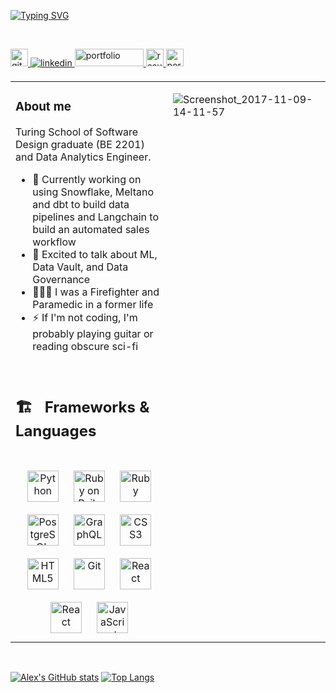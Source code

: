 [![Typing SVG](https://readme-typing-svg.herokuapp.com?font=Finlandica&size=100&color=424191&background=E6B34D&center=true&vCenter=true&width=1000&height=250&lines=We+Win;by+raising+each+other+up)](https://git.io/typing-svg)

![]()  

<br/>  
<a href="https://github.com/https://github.com/psitosam" target="_blank">
<img src=https://img.shields.io/badge/github-%2324292e.svg?&style=for-the-badge&logo=github&logoColor=white alt=github style="margin-bottom: 5px; height: 28px;" />
</a>
<a href="https://www.linkedin.com/in/alex-psitos-5429a1232/" target="_blank">
<img src=https://img.shields.io/badge/linkedin-%231E77B5.svg?&style=for-the-badge&logo=linkedin&logoColor=white alt=linkedin style="margin-bottom: 5px;" />
</a>
<a href="mailto:apsitos08@gmail.com?" target="_blank">
<img src="https://img.shields.io/badge/Gmail-D14836?style=for-the-badge&logo=gmail&logoColor=white" alt=portfolio style="margin-bottom: 5px; height: 28px; width: 110px;" />
</a> 
<a href="https://github.com/psitosam/psitosam/files/9686102/Resume.9_28.pdf" target="_blank" download>
<img src="https://img.shields.io/badge/my-Resume-orange" alt=resume style="margin-bottom: 5px; height: 28px; " />
</a> 
<a href="https://www.alexpsitos.dev/" target="_blank">
<img src="https://img.shields.io/badge/Portfolio-%23000000.svg?style=for-the-badge&logo=firefox&logoColor=#FF7139" alt=portfolio style="margin-bottom: 5px; height: 28px; " />
</a>
<br/>  


<table><tr><td valign="top" width="50%">


### About me  
Turing School of Software Design graduate (BE 2201) and Data Analytics Engineer.
  </br>
  - 🌱 Currently working on using Snowflake, Meltano and dbt to build data pipelines and Langchain to build an automated sales workflow
  - 💬 Excited to talk about ML, Data Vault, and Data Governance
  - 👨🏻‍🚒 I was a Firefighter and Paramedic in a former life 
  - ⚡ If I'm not coding, I'm probably playing guitar or reading obscure sci-fi
</br>
<h2> 🏗 &nbsp; Frameworks & Languages</h2> 
</br>
<div align="center"> 
<img style="margin: 10px" src="https://profilinator.rishav.dev/skills-assets/python-original.svg" alt="Python" height="50" />
<img style="margin: 10px" src="https://profilinator.rishav.dev/skills-assets/rails-original-wordmark.svg" alt="Ruby on Rails" height="50" />  
<img style="margin: 10px" src="https://profilinator.rishav.dev/skills-assets/ruby-original-wordmark.svg" alt="Ruby" height="50" />  
<img style="margin: 10px" src="https://profilinator.rishav.dev/skills-assets/postgresql-original-wordmark.svg" alt="PostgreSQL" height="50" /> 
 
<img style="margin: 10px" src="https://profilinator.rishav.dev/skills-assets/graphql.png" alt="GraphQL" height="50" />  
 
<img style="margin: 10px" src="https://profilinator.rishav.dev/skills-assets/css3-original-wordmark.svg" alt="CSS3" height="50" />  
<img style="margin: 10px" src="https://profilinator.rishav.dev/skills-assets/html5-original-wordmark.svg" alt="HTML5" height="50" />  
<img style="margin: 10px" src="https://profilinator.rishav.dev/skills-assets/git-scm-icon.svg" alt="Git" height="50" />  
 <img style="margin: 10px" src="https://profilinator.rishav.dev/skills-assets/nodeJS-original-wordmark.svg" alt="React" height="50" />
<img style="margin: 10px" src="https://profilinator.rishav.dev/skills-assets/react-original-wordmark.svg" alt="React" height="50" />  
<img style="margin: 10px" src="https://profilinator.rishav.dev/skills-assets/javascript-original.svg" alt="JavaScript" height="50" /> 
</div>  
</td><td valign="top" width="50%">


![Screenshot_2017-11-09-14-11-57](https://user-images.githubusercontent.com/95240894/181350280-4f835316-5422-419b-83f4-994c533a559a.png)



</td></tr></table>
<br />


[![Alex's GitHub stats](https://github-readme-stats.vercel.app/api?username=psitosam&show_icons=true&theme=dark)](https://github.com/psitosam/github-readme-stats)
[![Top Langs](https://github-readme-stats.vercel.app/api/top-langs/?username=psitosam&layout=compact&theme=dark)](https://github.com/psitosam/github-readme-stats)



